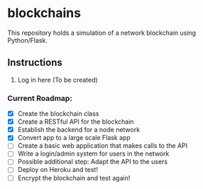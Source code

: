 # blockchains
This repository holds a simulation of a network blockchain using Python/Flask.

## Instructions
1. Log in here (To be created)

### Current Roadmap:
- [x] Create the blockchain class
- [x] Create a RESTful API for the blockchain
- [x] Establish the backend for a node network
- [x] Convert app to a large scale Flask app
- [ ] Create a basic web application that makes calls to the API
- [ ] Write a login/admin system for users in the network
- [ ] Possible additional step: Adapt the API to the users
- [ ] Deploy on Heroku and test!
- [ ] Encrypt the blockchain and test again!
